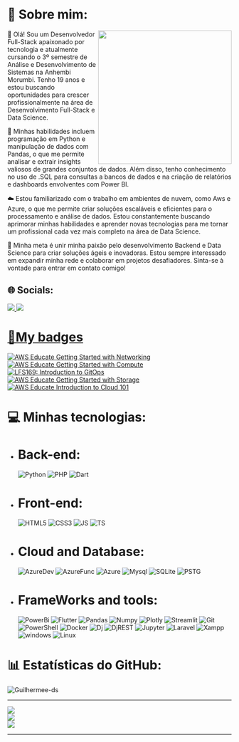 # 💫 Sobre mim:
<img align="right" width="300" src="https://i2.wp.com/allhtaccess.info/wp-content/uploads/2018/03/programming.gif?fit=1281%2C716&ssl=1" />
🚀 Olá! Sou um Desenvolvedor Full-Stack apaixonado por tecnologia e atualmente cursando o 3º semestre de Análise e Desenvolvimento de Sistemas na Anhembi Morumbi. Tenho 19 anos e estou buscando oportunidades para crescer profissionalmente na área de Desenvolvimento Full-Stack e Data Science.

🐍 Minhas habilidades incluem programação em Python e manipulação de dados com Pandas, o que me permite analisar e extrair insights valiosos de grandes conjuntos de dados. Além disso, tenho conhecimento no uso de .SQL para consultas a bancos de dados e na criação de relatórios e dashboards envolventes com Power BI.

☁️ Estou familiarizado com o trabalho em ambientes de nuvem, como Aws  e Azure, o que me permite criar soluções escaláveis e eficientes para o processamento e análise de dados. Estou constantemente buscando aprimorar minhas habilidades e aprender novas tecnologias para me tornar um profissional cada vez mais completo na área de Data Science.

🎯 Minha meta é unir minha paixão pelo desenvolvimento Backend e Data Science para criar soluções ágeis e inovadoras. Estou sempre interessado em expandir minha rede e colaborar em projetos desafiadores. Sinta-se à vontade para entrar em contato comigo!

## 🌐 Socials:

<a href="https://www.linkedin.com/in/guilherme-oliveira-121b16239/" target="_blank">
        <img src="https://img.shields.io/badge/LinkedIn-0077B5?style=for-the-badge&logo=linkedin&logoColor=white" /> 
<a href="mailto:contato.guilhermedossantos@gmail.com">
        <img src="https://img.shields.io/badge/Gmail-D14836?style=for-the-badge&logo=gmail&logoColor=white" />


#  🏅My badges
<!--START_SECTION:badges-->
[![AWS Educate Getting Started with Networking](https://images.credly.com/size/110x110/images/979e42e2-1d32-4d21-97ea-53d991ea50fb/image.png)](http://www.credly.com/badges/b48a5637-54b0-45f3-a840-effdb971ecdb "AWS Educate Getting Started with Networking")
[![AWS Educate Getting Started with Compute](https://images.credly.com/size/110x110/images/9358115e-ead7-47c2-91e2-165b6a650a1b/image.png)](http://www.credly.com/badges/a68e5b02-fec3-4707-b2c6-ada6907ccf7a "AWS Educate Getting Started with Compute")
[![LFS169: Introduction to GitOps](https://images.credly.com/size/110x110/images/5426612d-4ded-4408-bfaa-dbe3210f9cf9/LF_logobadge.png)](http://www.credly.com/badges/7d022af3-a6a0-485a-89b4-3388cafecd0f "LFS169: Introduction to GitOps")
[![AWS Educate Getting Started with Storage](https://images.credly.com/size/110x110/images/5bf37709-4b69-4cdc-9edc-af7b3370d427/image.png)](http://www.credly.com/badges/354be510-abc6-422c-96f6-cea316e14c09 "AWS Educate Getting Started with Storage")
[![AWS Educate Introduction to Cloud 101](https://images.credly.com/size/110x110/images/8d67bbf4-128b-4141-b5f1-1bc61bbfbaa6/image.png)](http://www.credly.com/badges/ddb16099-38a4-4b70-bdf0-1bc9b1f5119b "AWS Educate Introduction to Cloud 101")
<!--END_SECTION:badges-->


# 💻 Minhas tecnologias:
- # Back-end:
  ![Python](https://img.shields.io/badge/Python-FFD43B?style=for-the-badge&logo=python&logoColor=blue) ![PHP](https://img.shields.io/badge/PHP-777BB4?style=for-the-badge&logo=php&logoColor=white) ![Dart](https://img.shields.io/badge/Dart-0175C2?style=for-the-badge&logo=dart&logoColor=white) 
 - # Front-end:
   ![HTML5](https://img.shields.io/badge/HTML5-E34F26?style=for-the-badge&logo=html5&logoColor=white) ![CSS3](https://img.shields.io/badge/CSS3-1572B6?style=for-the-badge&logo=css3&logoColor=white)        ![JS](https://img.shields.io/badge/JavaScript-323330?style=for-the-badge&logo=javascript&logoColor=F7DF1E) ![TS](https://img.shields.io/badge/TypeScript-007ACC?style=for-the-badge&logo=typescript&logoColor=white)
- # Cloud and Database:
  ![AzureDev](https://img.shields.io/badge/Azure_DevOps-0078D7?style=for-the-badge&logo=azure-devops&logoColor=white)  ![AzureFunc](https://img.shields.io/badge/Azure_Functions-0062AD?style=for-the-badge&logo=azure-functions&logoColor=white) ![Azure](https://img.shields.io/badge/microsoft%20azure-0089D6?style=for-the-badge&logo=microsoft-azure&logoColor=white) ![Mysql](https://img.shields.io/badge/MySQL-005C84?style=for-the-badge&logo=mysql&logoColor=white) ![SQLite](https://img.shields.io/badge/SQLite-07405E?style=for-the-badge&logo=sqlite&logoColor=white)
  ![PSTG](https://img.shields.io/badge/PostgreSQL-316192?style=for-the-badge&logo=postgresql&logoColor=white)
- # FrameWorks and tools:
   ![PowerBi](https://img.shields.io/badge/PowerBI-F2C811?style=for-the-badge&logo=Power%20BI&logoColor=white) ![Flutter](https://img.shields.io/badge/Flutter-02569B?style=for-the-badge&logo=flutter&logoColor=white) ![Pandas](https://img.shields.io/badge/Pandas-2C2D72?style=for-the-badge&logo=pandas&logoColor=white) ![Numpy](https://img.shields.io/badge/Numpy-777BB4?style=for-the-badge&logo=numpy&logoColor=white) ![Plotly](https://img.shields.io/badge/Plotly-239120?style=for-the-badge&logo=plotly&logoColor=white) ![Streamlit](https://img.shields.io/badge/Streamlit-FF4B4B?style=for-the-badge&logo=Streamlit&logoColor=white) ![Git](https://img.shields.io/badge/GIT-E44C30?style=for-the-badge&logo=git&logoColor=white) ![PowerShell](https://img.shields.io/badge/powershell-5391FE?style=for-the-badge&logo=powershell&logoColor=white) ![Docker](https://img.shields.io/badge/Docker-2CA5E0?style=for-the-badge&logo=docker&logoColor=white) ![Dj](https://img.shields.io/badge/Django-092E20?style=for-the-badge&logo=django&logoColor=whithe)
![DjREST](https://img.shields.io/badge/django%20rest-ff1709?style=for-the-badge&logo=django&logoColor=white) ![Jupyter](https://img.shields.io/badge/Jupyter-F37626.svg?&style=for-the-badge&logo=Jupyter&logoColor=white) ![Laravel](https://img.shields.io/badge/Laravel-FF2D20?style=for-the-badge&logo=laravel&logoColor=white) ![Xampp](https://img.shields.io/badge/Xampp-F37623?style=for-the-badge&logo=xampp&logoColor=white)![windows](https://img.shields.io/badge/Windows-017AD7?style=for-the-badge&logo=windows&logoColor=white) ![Linux](https://img.shields.io/badge/Linux-E34F26?style=for-the-badge&logo=linux&logoColor=black)



# 📊 Estatísticas do GitHub:
<p align="left"> <img src="https://komarev.com/ghpvc/?username=Guilhermee-ds&label=Profile%20views&color=0e75b6&style=flat" alt="Guilhermee-ds" /> </p>

---        
![](https://github-readme-stats.vercel.app/api?username=Guilhermee-ds&theme=vision-friendly-dark&hide_border=false&include_all_commits=true&count_private=true)<br>
![](https://github-readme-streak-stats.herokuapp.com/?user=Guilhermee-ds&theme=vision-friendly-dark&hide_border=false)<br>
![](https://github-readme-stats.vercel.app/api/top-langs/?username=Guilhermee-ds&theme=vision-friendly-dark&hide_border=false&include_all_commits=true&count_private=true&layout=compact)

---
